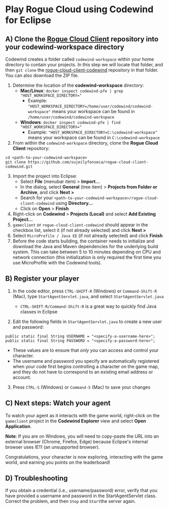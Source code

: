 # Play Rogue Cloud using Codewind for Eclipse #


## A) Clone the [Rogue Cloud Client](https://github.com/sujeilyfonseca/rogue-cloud-client-codewind) repository into your codewind-workspace directory ##

Codewind creates a folder called `codewind-workspace` within your home directory to contain your projects. In this step we will locate that folder, and then `git clone` the [rogue-cloud-client-codewind](https://github.com/sujeilyfonseca/rogue-cloud-client-codewind) repository in that folder. You can also download the ZIP file. 

1. Determine the location of the **codewind-workspace** directory:
   * **Mac/Linux**: `docker inspect codewind-pfe | grep "HOST_WORKSPACE_DIRECTORY="`
     * Example: `"HOST_WORKSPACE_DIRECTORY=/home/user/codewind/codewind-workspace"` means your workspace can be found in `/home/user/codewind/codewind-workspace`
   * **Windows**: `docker inspect codewind-pfe | find "HOST_WORKSPACE_DIRECTORY="`
     * Example: `"HOST_WORKSPACE_DIRECTORY=C:\codewind-workspace"` means your workspace can be found in `C:\codewind-workspace`
2. From within the `codewind-workspace` directory, clone the **Rogue Cloud Client** repository:
  ```
  cd <path-to-your-codewind-workspace>
  git clone https://github.com/sujeilyfonseca/rogue-cloud-client-codewind.git
  ```
3. Import the project into Eclipse: 
   * Select **File** (menubar item) > **Import...**
   * In the dialog, select **General** (tree item) > **Projects from Folder or Archive**, and click **Next >**
   * Search for your `<path-to-your-codewind-workspace>/rogue-cloud-client-codewind` using **Directory...**
   * Click on **Open** > **Finish**
4. Right-click on **Codewind** > **Projects (Local)** and select **Add Existing Project...**
5. `gameclient` or `rogue-cloud-client-codewind` should appear in the checkbox list, select it (if not already selected) and click **Next >**
6. Select `MicroProfile / Java EE` (if not already selected) and click **Finish**
7. Before the code starts building, the container needs to initialize and download the Java and Maven dependencies for the underlying build system. This can take between 5 to 10 minutes depending on CPU and network connection (this initialization is only required the first time you use MicroProfile with the Codewind tools). 

## B) Register your player ##
1. In the code editor, press ``CTRL-SHIFT-R`` (Windows) or ``Command-Shift-R`` (Mac), type ``StartAgentServlet.java``, and select ``StartAgentServlet.java``
   * ``CTRL-SHIFT-R/Command-Shift-R`` is a great way to quickly find Java classes in Eclipse

2. Edit the following fields in `StartAgentServlet.java` to create a new user and password:
```
public static final String USERNAME = "<specify-a-username-here>";
public static final String PASSWORD = "<specify-a-password-here>";
```
   * These values are to ensure that *only you* can access and control your character.
   * The username and password you specify are automatically registered when your code first begins controlling a character on the game map, and they do not have to correspond to an existing email address or account.
   
3. Press ``CTRL-S`` (Windows) or ``Command-S`` (Mac) to save your changes


## C) Next steps: Watch your agent ##
 
To watch your agent as it interacts with the game world, right-click on the `gameclient` project in the **Codewind Explorer** view and select **Open Application**.

**Note**: If you are on Windows, you will need to copy-paste the URL into an external browser (Chrome, Firefox, Edge) because Eclipse's internal browser uses IE11 (an unsupported browser).

Congratulations, your character is now exploring, interacting with the game world, and earning you points on the leaderboard!


## D) Troubleshooting ##
If you obtain a credential (i.e., username/password) error, verify that you have provided a username and password in the StartAgentServlet class. Correct the problem, and then `Stop` and `Start`the server again.

